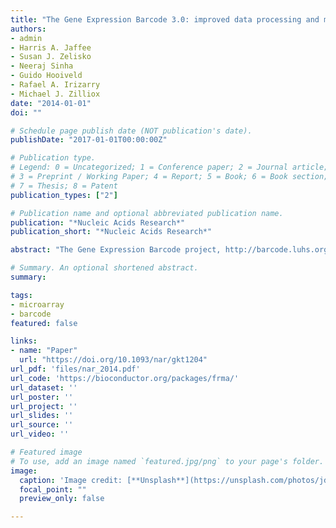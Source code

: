 ```yaml
---
title: "The Gene Expression Barcode 3.0: improved data processing and mining tools"
authors:
- admin
- Harris A. Jaffee
- Susan J. Zelisko
- Neeraj Sinha
- Guido Hooiveld
- Rafael A. Irizarry
- Michael J. Zilliox
date: "2014-01-01"
doi: ""

# Schedule page publish date (NOT publication's date).
publishDate: "2017-01-01T00:00:00Z"

# Publication type.
# Legend: 0 = Uncategorized; 1 = Conference paper; 2 = Journal article;
# 3 = Preprint / Working Paper; 4 = Report; 5 = Book; 6 = Book section;
# 7 = Thesis; 8 = Patent
publication_types: ["2"]

# Publication name and optional abbreviated publication name.
publication: "*Nucleic Acids Research*"
publication_short: "*Nucleic Acids Research*"

abstract: "The Gene Expression Barcode project, http://barcode.luhs.org, seeks to determine the genes expressed for every tissue and cell type in humans and mice. Understanding the absolute expression of genes across tissues and cell types has applications in basic cell biology, hypothesis generation for gene function and clinical predictions using gene expression signatures. In its current version, this project uses the abundant publicly available microarray data sets combined with a suite of single-array preprocessing, quality control and analysis methods. In this article, we present the improvements that have been made since the previous version of the Gene Expression Barcode in 2011. These include a variety of new data mining tools and summaries, estimated transcriptomes and curated annotations."

# Summary. An optional shortened abstract.
summary: 

tags:
- microarray
- barcode
featured: false

links:
- name: "Paper"
  url: "https://doi.org/10.1093/nar/gkt1204"
url_pdf: 'files/nar_2014.pdf'
url_code: 'https://bioconductor.org/packages/frma/'
url_dataset: ''
url_poster: ''
url_project: ''
url_slides: ''
url_source: ''
url_video: ''

# Featured image
# To use, add an image named `featured.jpg/png` to your page's folder. 
image:
  caption: 'Image credit: [**Unsplash**](https://unsplash.com/photos/jdD8gXaTZsc)'
  focal_point: ""
  preview_only: false

---
```




